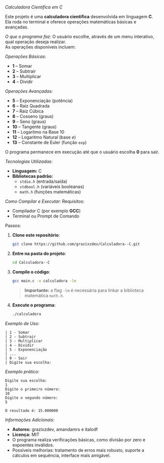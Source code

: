 *Calculadora Científica em C*

Este projeto é uma **calculadora científica** desenvolvida em linguagem **C**.  
Ela roda no terminal e oferece operações matemáticas básicas e avançadas.

*O que o programa faz:*
O usuário escolhe, através de um menu interativo, qual operação deseja realizar.  
As operações disponíveis incluem:

*Operações Básicas:*
- **1** – Somar  
- **2** – Subtrair  
- **3** – Multiplicar  
- **4** – Dividir  

*Operações Avançadas:*
- **5** – Exponenciação (potência)  
- **6** – Raiz Quadrada  
- **7** – Raiz Cúbica  
- **8** – Cosseno (graus)  
- **9** – Seno (graus)  
- **10** – Tangente (graus)  
- **11** – Logaritmo na Base 10  
- **12** – Logaritmo Natural (base *e*)  
- **13** – Constante de Euler (função `exp`)  

O programa permanece em execução até que o usuário escolha **0** para sair.


*Tecnologias Utilizadas:*
- **Linguagem:** C  
- **Bibliotecas padrão:**  
  - `stdio.h` (entrada/saída)  
  - `stdbool.h` (variáveis booleanas)  
  - `math.h` (funções matemáticas)  

*Como Compilar e Executar:*
Requisitos:
- Compilador C (por exemplo **GCC**)
- Terminal ou Prompt de Comando

Passos:
1. **Clone este repositório**:
   ```bash
   git clone https://github.com/grazixzdev/Calculadora--C.git
   ```
2. **Entre na pasta do projeto**:
   ```bash
   cd Calculadora--C
   ```
3. **Compile o código**:
   ```bash
   gcc main.c -o calculadora -lm
   ```
   > **Importante:** a flag `-lm` é necessária para linkar a biblioteca matemática `math.h`.

4. **Execute o programa**:
   ```bash
   ./calculadora
   ```

*Exemplo de Uso:*

```
| 1 - Somar
| 2 - Subtrair
| 3 - Multiplicar
| 4 - Dividir
| 5 - Exponenciação
| ...
| 0 - Sair
| Digite sua escolha:
```

*Exemplo prático:*
```
Digite sua escolha:
1
Digite o primeiro número:
10
Digite o segundo número:
5

O resultado é: 15.000000
```


*Informações Adicionais:*
- **Autores:** grazixzdev, amandamrs e italodf  
- **Licença:** MIT 
- O programa realiza verificações básicas, como divisão por zero e expoentes inválidos.  
- Possíveis melhorias: tratamento de erros mais robusto, suporte a cálculos em sequência, interface mais amigável.
